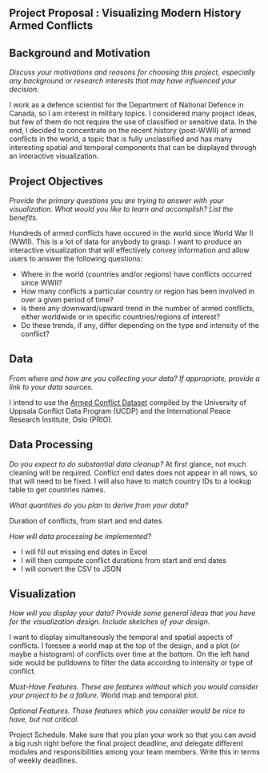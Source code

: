 **Project Proposal : Visualizing Modern History Armed Conflicts**
-----------------------------

**Background and Motivation**
-----------------------------
*Discuss your motivations and reasons for choosing this project, especially any background or research interests that may have influenced your decision.*

I work as a defence scientist for the Department of National Defence in Canada, so I am interest in  military topics. I considered many project ideas, but few of them do not require the use of classified or sensitive data.  In the end, I decided to concentrate on the recent history (post-WWII) of armed conflicts in the world, a topic that is fully unclassified and has many interesting spatial and temporal components that can be displayed through an interactive visualization.


**Project Objectives**
---------------------
*Provide the primary questions you are trying to answer with your visualization. What would you like to learn and accomplish? List the benefits.*

Hundreds of armed conflicts have occured in the world since World War II (WWII).  This is a lot of data for anybody to grasp.  I want to produce an interactive visualization that will effectively convey information and allow users to answer the following questions:
* Where in the world (countries and/or regions) have conflicts occurred since WWII?
* How many conflicts a particular country or region has been involved in over a given period of time?
* Is there any downward/upward trend in the number of armed conflicts, either  worldwide or in specific countries/regions of interest?
* Do these trends, if any, differ depending on the type and intensity of the conflict?


**Data**
---------
*From where and how are you collecting your data? If appropriate, provide a link to your data sources.*

I intend to use the [Armed Conflict Dataset](http://www.pcr.uu.se/research/ucdp/datasets/ucdp_prio_armed_conflict_dataset/) compiled by the University of Uppsala Conflict Data Program (UCDP) and the International Peace Research Institute, Oslo (PRIO).

**Data Processing**
-------------------
*Do you expect to do substantial data cleanup?*
At first glance, not much cleaning will be required.  Conflict end dates does not appear in all rows, so that will need to be fixed.  I will also have to match country IDs to a lookup table to get countries names.

*What quantities do you plan to derive from your data?*

Duration of conflicts, from start and end dates.

*How will data processing be implemented?*

* I will fill out missing end dates in Excel
* I will then compute conflict durations from start and end dates
* I will convert the CSV to JSON


**Visualization**
------------------
*How will you display your data? Provide some general ideas that you have for the visualization design. Include sketches of your design.*

I want to display simultaneously the temporal and spatial aspects of conflicts.  I foresee a world map at the top of the design, and a plot (or maybe a histogram) of conflicts over time at the bottom.  On the left hand side would be pulldowns to filter the data according to intensity or type of conflict.

*Must-Have Features. These are features without which you would consider your project to be a failure.*
World map and temporal plot.

*Optional Features. Those features which you consider would be nice to have, but not critical.*

Project Schedule. Make sure that you plan your work so that you can avoid a big rush right before the final project deadline, and delegate different modules and responsibilities among your team members. Write this in terms of weekly deadlines.